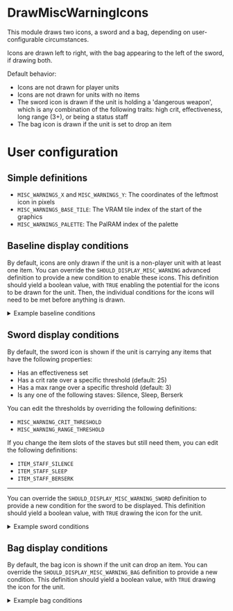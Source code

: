 
# DrawMiscWarningIcons

This module draws two icons, a sword and a bag, depending on user-configurable circumstances.

Icons are drawn left to right, with the bag appearing to the left of the sword, if drawing both.

Default behavior:
  * Icons are not drawn for player units
  * Icons are not drawn for units with no items
  * The sword icon is drawn if the unit is holding a 'dangerous weapon', which is any combination of the following traits: high crit, effectiveness, long range (3+), or being a status staff
  * The bag icon is drawn if the unit is set to drop an item

# User configuration

## Simple definitions

  * `MISC_WARNINGS_X` and `MISC_WARNINGS_Y`: The coordinates of the leftmost icon in pixels
  * `MISC_WARNINGS_BASE_TILE`: The VRAM tile index of the start of the graphics
  * `MISC_WARNINGS_PALETTE`: The PalRAM index of the palette

## Baseline display conditions

By default, icons are only drawn if the unit is a non-player unit with at least one item. You can override the `SHOULD_DISPLAY_MISC_WARNING` advanced definition to provide a new condition to enable these icons. This definition should yield a boolean value, with `TRUE` enabling the potential for the icons to be drawn for the unit. Then, the individual conditions for the icons will need to be met before anything is drawn.

<details><summary>Example baseline conditions</summary>

To allow any unit to be able to have these icons, try the following definition:
```toml
[[config.definitions]]
  name = "SHOULD_DISPLAY_MISC_WARNING"
  value = "( !(proc->hideContents) )"
```

GORGON-EGG modules should hide object-based elements from the window when the `hideContents` flag is set.

---

You can write your own conditions by adding something like this to your config:

```toml
[[config.definitions]]
  name = "SHOULD_DISPLAY_MISC_WARNING"
  value = '''
({                             \
  bool shouldDisplay = TRUE;   \
                               \
  if ( proc->hideContents )    \
    shouldDisplay = FALSE;     \
                               \
  /* Place your checks here */ \
                               \
  shouldDisplay;               \
})'''
```

You may need to place some additional definitions and ASM definitions before this definition if your checks rely on other functions. For example:

```toml
[[config.definitions]]
  name = "MISC_WARNING_DECLS"
  body = '''
bool SomeVanillaFunction(struct Unit* unit);
bool SomeOtherFunction(void);
'''

[[config.asm_definitions]]
  name = "SomeVanillaFunction"
  body = "SET_FUNC SomeVanillaFunction, 0xDEADBEEF | 1"

[[config.asm_definitions]]
  name = "SomeOtherFunction"
  body = "SET_FUNC SomeOtherFunction, 0x00C0FFEE | 1"

[[config.definitions]]
  name = "SHOULD_DISPLAY_MISC_WARNING"
  value = "( !(proc->hideContents) || SomeVanillaFunction(udp->unit) || SomeOtherFunction() )"
```

</details>

## Sword display conditions

By default, the sword icon is shown if the unit is carrying any items that have the following properties:
  * Has an effectiveness set
  * Has a crit rate over a specific threshold (default: 25)
  * Has a max range over a specific threshold (default: 3)
  * Is any one of the following staves: Silence, Sleep, Berserk

You can edit the thresholds by overriding the following definitions:
  * `MISC_WARNING_CRIT_THRESHOLD`
  * `MISC_WARNING_RANGE_THRESHOLD`

If you change the item slots of the staves but still need them, you can edit the following definitions:
  * `ITEM_STAFF_SILENCE`
  * `ITEM_STAFF_SLEEP`
  * `ITEM_STAFF_BERSERK`

---

You can override the `SHOULD_DISPLAY_MISC_WARNING_SWORD` definition to provide a new condition for the sword to be displayed. This definition should yield a boolean value, with `TRUE` drawing the icon for the unit.

<details><summary>Example sword conditions</summary>

To show the sword icon regardless of conditions, you can override the `SHOULD_DISPLAY_MISC_WARNING_SWORD` like:
```toml
[[config.definitions]]
  name = "SHOULD_DISPLAY_MISC_WARNING_SWORD"
  value = "( TRUE )"
```

You can write a more complex condition by following the same steps as for the baseline condition.

</details>

## Bag display conditions

By default, the bag icon is shown if the unit can drop an item. You can override the `SHOULD_DISPLAY_MISC_WARNING_BAG` definition to provide a new condition. This definition should yield a boolean value, with `TRUE` drawing the icon for the unit.

<details><summary>Example bag conditions</summary>

To show the bag icon regardless of conditions, you can override the `SHOULD_DISPLAY_MISC_WARNING_BAG` like:
```toml
[[config.definitions]]
  name = "SHOULD_DISPLAY_MISC_WARNING_BAG"
  value = "( TRUE )"
```

You can write a more complex condition by following the same steps as for the baseline condition.

</details>
